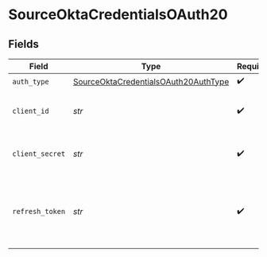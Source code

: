 # SourceOktaCredentialsOAuth20


## Fields

| Field                                                                                               | Type                                                                                                | Required                                                                                            | Description                                                                                         |
| --------------------------------------------------------------------------------------------------- | --------------------------------------------------------------------------------------------------- | --------------------------------------------------------------------------------------------------- | --------------------------------------------------------------------------------------------------- |
| `auth_type`                                                                                         | [SourceOktaCredentialsOAuth20AuthType](../../models/shared/sourceoktacredentialsoauth20authtype.md) | :heavy_check_mark:                                                                                  | N/A                                                                                                 |
| `client_id`                                                                                         | *str*                                                                                               | :heavy_check_mark:                                                                                  | The Client ID of your OAuth application.                                                            |
| `client_secret`                                                                                     | *str*                                                                                               | :heavy_check_mark:                                                                                  | The Client Secret of your OAuth application.                                                        |
| `refresh_token`                                                                                     | *str*                                                                                               | :heavy_check_mark:                                                                                  | Refresh Token to obtain new Access Token, when it's expired.                                        |